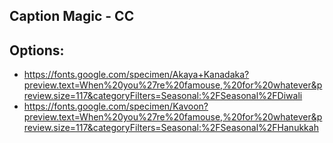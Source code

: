 ## Caption Magic - CC

## Options:

- https://fonts.google.com/specimen/Akaya+Kanadaka?preview.text=When%20you%27re%20famouse,%20for%20whatever&preview.size=117&categoryFilters=Seasonal:%2FSeasonal%2FDiwali
- https://fonts.google.com/specimen/Kavoon?preview.text=When%20you%27re%20famouse,%20for%20whatever&preview.size=117&categoryFilters=Seasonal:%2FSeasonal%2FHanukkah
